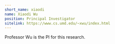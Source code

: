 ```yaml
---
short_name: xiaodi
name: Xiaodi Wu
position: Principal Investigator
sitelink: https://www.cs.umd.edu/~xwu/index.html
---
```

Professor Wu is the PI for this research.
